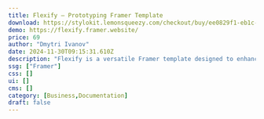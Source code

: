 ```yaml
---
title: Flexify — Prototyping Framer Template
download: https://stylokit.lemonsqueezy.com/checkout/buy/ee0829f1-eb1c-4f4a-a433-00f55946adea
demo: https://flexify.framer.website/
price: 69
author: "Dmytri Ivanov"
date: 2024-11-30T09:15:31.610Z
description: "Flexify is a versatile Framer template designed to enhance your prototyping experience. With a focus on flexibility and ease of use, Flexify empowers you to create dynamic and responsive user interfaces that adapt to various screen sizes."
ssg: ["Framer"]
css: []
ui: []
cms: []
category: [Business,Documentation]
draft: false
---
```

